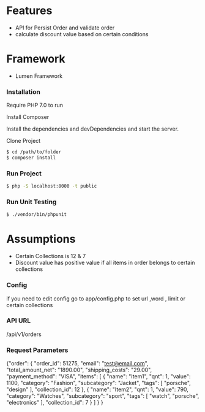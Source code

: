 # Features

  - API for Persist Order and validate order
  - calculate discount value based on certain conditions

# Framework
 - Lumen Framework

### Installation

Require PHP 7.0 to run

Install Composer

Install the dependencies and devDependencies and start the server.

Clone Project 

```sh
$ cd /path/to/folder
$ composer install
```

### Run Project

```sh
$ php -S localhost:8000 -t public
```


### Run Unit Testing

```sh
$ ./vendor/bin/phpunit
```

# Assumptions
 - Certain Collections is 12 & 7
 - Discount value has positive value if all items in order belongs to certain collections

### Config
 if you need to edit config go to app/config.php to set url ,word , limit or certain collections

### API URL 
/api/v1/orders

### Request Parameters

{"order": {
      "order_id": 51275,
      "email": "test@email.com",
      "total_amount_net": "1890.00",
      "shipping_costs": "29.00",
      "payment_method": "VISA",
      "items": [
        {
          "name": "Item1",
          "qnt": 1,
          "value": 1100,
          "category": "Fashion",
          "subcategory": "Jacket",
          "tags": [
            "porsche",
            "design"
          ],
          "collection_id": 12
        },
        {
          "name": "Item2",
          "qnt": 1,
          "value": 790,
          "category": "Watches",
          "subcategory": "sport",
          "tags": [
            "watch",
            "porsche",
            "electronics"
          ],
          "collection_id": 7
        }
      ]
    }
    } 




